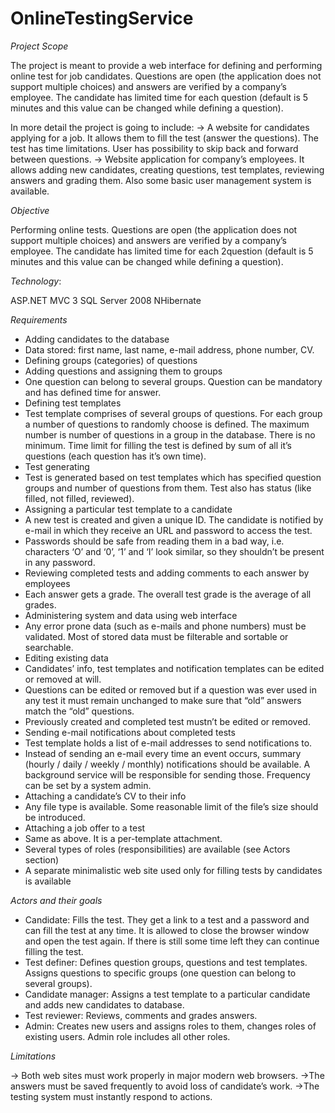 OnlineTestingService
====================




*Project Scope*

The project is meant to provide a web interface for defining and performing online test for job candidates. Questions are open (the application does not support multiple choices) and answers are verified by a company’s employee. The candidate has limited time for each question (default is 5 minutes and this value can be changed while defining a question).

In more detail the project is going to include:
-> A website for candidates applying for a job. It allows them to fill the test (answer the questions). The test has time limitations. User has possibility to skip back and forward between questions.
-> Website application for company’s employees. It allows adding new candidates, creating questions, test templates, reviewing answers and grading them. Also some basic user management system is available. 




*Objective*

Performing online tests. Questions are open (the application does not support multiple choices) and answers are verified by a company’s employee. The candidate has limited time for each 2question (default is 5 minutes and this value can be changed while defining a question).




*Technology*:

ASP.NET MVC 3
SQL Server 2008
NHibernate




*Requirements*

- Adding candidates to the database
- Data stored: first name, last name, e-mail address, phone number, CV.
- Defining groups (categories) of questions
- Adding questions and assigning them to groups
- One question can belong to several groups. Question can be mandatory and has defined time for answer.
- Defining test templates
- Test template comprises of several groups of questions. For each group a number of questions to randomly choose is defined. The maximum number is number of questions in a group in the database. There is no minimum. Time limit for filling the test is defined by sum of all it’s questions (each question has it’s own time).
- Test generating
- Test is generated based on test templates which has specified question groups and number of questions from them. Test also has status (like filled, not filled, reviewed).
- Assigning a particular test template to a candidate
- A new test is created and given a unique ID. The candidate is notified by e-mail in which they receive an URL and password to access the test.
- Passwords should be safe from reading them in a bad way, i.e. characters ‘O’ and ‘0’, ‘1’ and ‘I’ look similar, so they shouldn’t be present in any password.
- Reviewing completed tests and adding comments to each answer by employees
- Each answer gets a grade. The overall test grade is the average of all grades.
- Administering system and data using web interface
- Any error prone data (such as e-mails and phone numbers) must be validated. Most of stored data must be filterable and sortable or searchable.
- Editing existing data
- Candidates’ info, test templates and notification templates can be edited or removed at will.
- Questions can be edited or removed but if a question was ever used in any test it must remain unchanged to make sure that “old” answers match the “old” questions.
- Previously created and completed test mustn’t be edited or removed.
- Sending e-mail notifications about completed tests
- Test template holds a list of e-mail addresses to send notifications to.
- Instead of sending an e-mail every time an event occurs, summary (hourly / daily / weekly / monthly) notifications should be available. A background service will be responsible for sending those. Frequency can be set by a system admin.
- Attaching a candidate’s CV to their info
- Any file type is available. Some reasonable limit of the file’s size should be introduced.
- Attaching a job offer to a test
- Same as above. It is a per-template attachment.
- Several types of roles (responsibilities) are available (see Actors section)
- A separate minimalistic web site used only for filling tests by candidates is available




*Actors and their goals*

- Candidate: Fills the test. They get a link to a test and a password and can fill the test at any time. It is allowed to close the browser window and open the test again. If there is still some time left they can continue filling the test.
- Test definer: Defines question groups, questions and test templates. Assigns questions to specific groups (one question can belong to several groups).
- Candidate manager: Assigns a test template to a particular candidate and adds new candidates to database.
- Test reviewer: Reviews, comments and grades answers.
- Admin: Creates new users and assigns roles to them, changes roles of existing users. Admin role includes all other roles.




*Limitations*

-> Both web sites must work properly in major modern web browsers.
->The answers must be saved frequently to avoid loss of candidate’s work.
->The testing system must instantly respond to actions.


